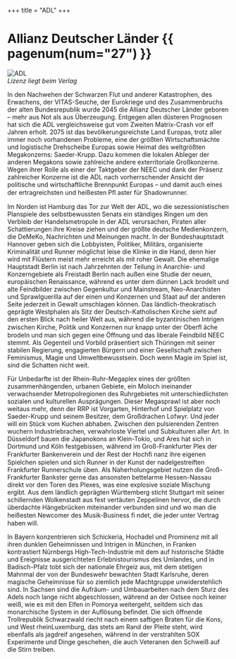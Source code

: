 +++
title = "ADL"
+++

# Allianz Deutscher Länder {{ pagenum(num="27") }}

![ADL](/projects/shadowrun/rules/Erklaerung/adl/ADL.png)
<br/>*Lizenz liegt beim Verlag*

In den Nachwehen der Schwarzen Flut und anderer Katastrophen, des Erwachens, der VITAS-Seuche, der Eurokriege und des Zusammenbruchs der alten Bundesrepublik wurde 2045 die Allianz Deutscher Länder geboren – mehr aus Not als aus Überzeugung. Entgegen allen düsteren Prognosen hat sich die ADL vergleichsweise gut vom Zweiten Matrix-Crash vor elf Jahren erholt. 2075 ist das bevölkerungsreichste Land Europas, trotz aller immer noch vorhandenen Probleme, eine der größten Wirtschaftsmächte und logistische Drehscheibe Europas sowie Heimat des weltgrößten Megakonzerns: Saeder-Krupp. Dazu kommen die lokalen Ableger der anderen Megakons sowie zahlreiche andere exterritoriale Großkonzerne. Wegen ihrer Rolle als einer der Taktgeber der NEEC und dank der Präsenz zahlreicher Konzerne ist die ADL nach vorherrschender Ansicht der politische und wirtschaftliche Brennpunkt Europas – und damit auch eines der ertragreichsten und heißesten Pﬂ aster für Shadowrunner.

Im Norden ist Hamburg das Tor zur Welt der ADL, wo die sezessionistischen Planspiele des selbstbewussten Senats ein ständiges Ringen um den Verbleib der Handelsmetropole in der ADL verursachen, Piraten aller Schattierungen ihre Kreise ziehen und der größte deutsche Medienkonzern, die DeMeKo, Nachrichten und Meinungen macht. In der Bundeshauptstadt Hannover geben sich die Lobbyisten, Politiker, Militärs, organisierte Kriminalität und Runner möglichst leise die Klinke in die Hand, denn hier wird mit Flüstern meist mehr erreicht als mit roher Gewalt. Die ehemalige Hauptstadt Berlin ist nach Jahrzehnten der Teilung in Anarchie- und Konzerngebiete als Freistadt Berlin nach außen eine Studie der neuen, europäischen Renaissance, während es unter dem dünnen Lack brodelt und alte Feindbilder zwischen Gegenkultur und Mainstream, Neo-Anarchisten und Sprawlguerilla auf der einen und Konzernen und Staat auf der anderen Seite jederzeit in Gewalt umschlagen können. Das ländlich-theokratisch geprägte Westphalen als Sitz der Deutsch-Katholischen Kirche sieht auf den ersten Blick nach heiler Welt aus, während die byzantinischen Intrigen zwischen Kirche, Politik und Konzernen nur knapp unter der Oberﬂ äche brodeln und man sich gegen eine Öffnung und das liberale Feindbild NEEC stemmt. Als Gegenteil und Vorbild präsentiert sich Thüringen mit seiner stabilen Regierung, engagierten Bürgern und einer Gesellschaft zwischen Feminismus, Magie und Umweltbewusstsein. Doch wenn Magie im Spiel ist, sind die Schatten nicht weit.

Für Unbedarfte ist der Rhein-Ruhr-Megaplex eines der größten zusammenhängenden, urbanen Gebiete, ein Moloch ineinander verwachsender Metropolregionen des Ruhrgebietes mit unterschiedlichsten sozialen und kulturellen Ausprägungen. Dieser Megasprawl ist aber noch weitaus mehr, denn der RRP ist Vorgarten, Hinterhof und Spielplatz von Saeder-Krupp und seinem Besitzer, dem Großdrachen Lofwyr. Und jeder will ein Stück vom Kuchen abhaben. Zwischen den pulsierenden Zentren wuchern Industriebrachen, verwahrloste Viertel und Subkulturen aller Art. In Düsseldorf bauen die Japanokons an Klein-Tokio, und Ares hat sich in Dortmund und Köln festgebissen, während im Groß-Frankfurter Plex der Frankfurter Bankenverein und der Rest der Hochﬁ nanz ihre eigenen Spielchen spielen und sich Runner in der Kunst der nadelgestreiften Frankfurter Runnerschule üben. Als Naherholungsgebiet nutzen die Groß-Frankfurter Bankster gerne das ansonsten bettelarme Hessen-Nassau direkt vor den Toren des Plexes, was eine explosive soziale Mischung ergibt. Aus dem ländlich geprägten Württemberg sticht Stuttgart mit seiner schillernden Wolkenstadt aus fest vertäuten Zeppelinen hervor, die durch überdachte Hängebrücken miteinander verbunden sind und wo man die heißesten Newcomer des Musik-Business ﬁ ndet, die jeder unter Vertrag haben will. 

In Bayern konzentrieren sich Schickeria, Hochadel und Prominenz mit all ihren dunklen Geheimnissen und Intrigen in München, in Franken kontrastiert Nürnbergs High-Tech-Industrie mit dem auf historische Städte und Ereignisse ausgerichteten Erlebnistourismus des Umlandes, und in Badisch-Pfalz tobt sich der nationale Ehrgeiz aus, mit dem stetigen Mahnmal der von der Bundeswehr bewachten Stadt Karlsruhe, deren magische Geheimnisse für so ziemlich jede Machtgruppe unwiderstehlich sind. In Sachsen sind die Aufräum- und Umbauarbeiten nach dem Sturz des Adels noch lange nicht abgeschlossen, während an der Ostsee noch keiner weiß, wie es mit den Elfen in Pomorya weitergeht, seitdem sich das monarchische System in der Auflösung befindet. Die sich öffnende Trollrepublik Schwarzwald riecht nach einem saftigen Braten für die Kons, und West rheinLuxemburg, das stets am Rand der Pleite steht, wird ebenfalls als jagdreif angesehen, während in der verstrahlten SOX Experimente und Dinge geschehen, die auch Veteranen den Schweiß auf die Stirn treiben.

